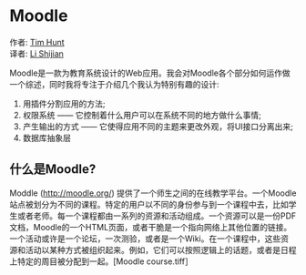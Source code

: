 Moodle
=======
作者: [Tim Hunt](http://www.aosabook.org/en/intro2#hunt-tim)  
译者: [Li Shijian](http://lishijian.com)

Moodle是一款为教育系统设计的Web应用。我会对Moodle各个部分如何运作做一个综述，同时我将专注于介绍几个我认为特别有趣的设计:  
1. 用插件分割应用的方法;  
2. 权限系统 —— 它控制着什么用户可以在系统不同的地方做什么事情;  
3. 产生输出的方式 —— 它使得应用不同的主题来更改外观，将UI接口分离出来;  
4. 数据库抽象层

什么是Moodle?
------------
Moddle (http://moodle.org/) 提供了一个师生之间的在线教学平台。一个Moodle站点被划分为不同的课程。特定的用户以不同的身份参与到一个课程中去，比如学生或者老师。每一个课程都由一系列的资源和活动组成。一个资源可以是一份PDF文档，Moodle的一个HTML页面，或者干脆是一个指向网络上其他位置的链接。一个活动或许是一个论坛，一次测验，或者是一个Wiki。在一个课程中，这些资源和活动以某种方式被组织起来。例如，它们可以按照逻辑上的话题，或者是日程上特定的周目被分配到一起。[Moodle course.tiff］

